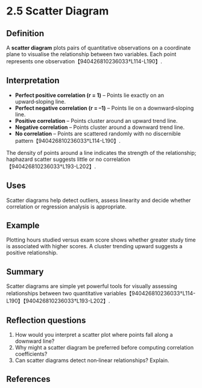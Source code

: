 # 2.5 Scatter Diagram

## Definition

A **scatter diagram** plots pairs of quantitative observations on a coordinate plane to visualise the relationship between two variables. Each point represents one observation【940426810236033†L114-L190】.

## Interpretation

* **Perfect positive correlation (r = 1)** – Points lie exactly on an upward‑sloping line.
* **Perfect negative correlation (r = –1)** – Points lie on a downward‑sloping line.
* **Positive correlation** – Points cluster around an upward trend line.
* **Negative correlation** – Points cluster around a downward trend line.
* **No correlation** – Points are scattered randomly with no discernible pattern【940426810236033†L114-L190】.

The density of points around a line indicates the strength of the relationship; haphazard scatter suggests little or no correlation【940426810236033†L193-L202】.

## Uses

Scatter diagrams help detect outliers, assess linearity and decide whether correlation or regression analysis is appropriate.

## Example

Plotting hours studied versus exam score shows whether greater study time is associated with higher scores. A cluster trending upward suggests a positive relationship.

## Summary

Scatter diagrams are simple yet powerful tools for visually assessing relationships between two quantitative variables【940426810236033†L114-L190】【940426810236033†L193-L202】.

## Reflection questions

1. How would you interpret a scatter plot where points fall along a downward line?
2. Why might a scatter diagram be preferred before computing correlation coefficients?
3. Can scatter diagrams detect non‑linear relationships? Explain.

## References

[^1]: GeeksforGeeks description of scatter diagrams and interpretation【940426810236033†L114-L190】【940426810236033†L193-L202】.
